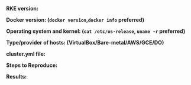**RKE version:**

**Docker version: (`docker version`,`docker info` preferred)**

**Operating system and kernel: (`cat /etc/os-release`, `uname -r` preferred)**

**Type/provider of hosts: (VirtualBox/Bare-metal/AWS/GCE/DO)**

**cluster.yml file:**

**Steps to Reproduce:**

**Results:**
